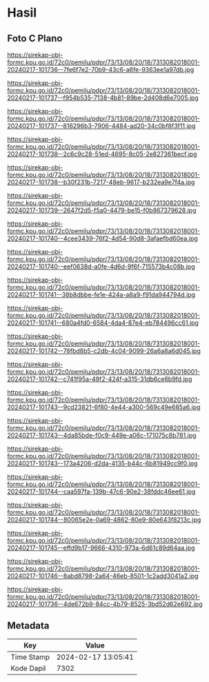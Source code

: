 # Hasil

## Foto C Plano

https://sirekap-obj-formc.kpu.go.id/72c0/pemilu/pdpr/73/13/08/20/18/7313082018001-20240217-101736--7fe6f7e2-70b9-43c6-a6fe-9363ee1a97db.jpg

https://sirekap-obj-formc.kpu.go.id/72c0/pemilu/pdpr/73/13/08/20/18/7313082018001-20240217-101737--f954b535-7138-4b81-89be-2d408d6e7005.jpg

https://sirekap-obj-formc.kpu.go.id/72c0/pemilu/pdpr/73/13/08/20/18/7313082018001-20240217-101737--816296b3-7906-4484-ad20-34c0bf8f3f11.jpg

https://sirekap-obj-formc.kpu.go.id/72c0/pemilu/pdpr/73/13/08/20/18/7313082018001-20240217-101738--2c6c9c28-51ed-4695-8c05-2e827361becf.jpg

https://sirekap-obj-formc.kpu.go.id/72c0/pemilu/pdpr/73/13/08/20/18/7313082018001-20240217-101738--b30f231b-7217-48eb-9617-b232ea9e7f4a.jpg

https://sirekap-obj-formc.kpu.go.id/72c0/pemilu/pdpr/73/13/08/20/18/7313082018001-20240217-101739--2647f2d5-f5a0-4479-be15-f0b867379628.jpg

https://sirekap-obj-formc.kpu.go.id/72c0/pemilu/pdpr/73/13/08/20/18/7313082018001-20240217-101740--4cee3439-76f2-4d54-90d8-3afaefbd60ea.jpg

https://sirekap-obj-formc.kpu.go.id/72c0/pemilu/pdpr/73/13/08/20/18/7313082018001-20240217-101740--eef0638d-a0fe-4d6d-9f6f-715573b4c08b.jpg

https://sirekap-obj-formc.kpu.go.id/72c0/pemilu/pdpr/73/13/08/20/18/7313082018001-20240217-101741--38b8dbbe-fe1e-424a-a8a9-f91da944794d.jpg

https://sirekap-obj-formc.kpu.go.id/72c0/pemilu/pdpr/73/13/08/20/18/7313082018001-20240217-101741--680a4fd0-6584-4da4-87e4-eb784496cc61.jpg

https://sirekap-obj-formc.kpu.go.id/72c0/pemilu/pdpr/73/13/08/20/18/7313082018001-20240217-101742--78fbd8b5-c2db-4c04-9099-26a6a8a6d045.jpg

https://sirekap-obj-formc.kpu.go.id/72c0/pemilu/pdpr/73/13/08/20/18/7313082018001-20240217-101742--c741f95a-49f2-424f-a315-31db6ce6b9fd.jpg

https://sirekap-obj-formc.kpu.go.id/72c0/pemilu/pdpr/73/13/08/20/18/7313082018001-20240217-101743--9cd23821-6f80-4e44-a300-569c49e685a6.jpg

https://sirekap-obj-formc.kpu.go.id/72c0/pemilu/pdpr/73/13/08/20/18/7313082018001-20240217-101743--4da85bde-f0c9-449e-a06c-171075c8b781.jpg

https://sirekap-obj-formc.kpu.go.id/72c0/pemilu/pdpr/73/13/08/20/18/7313082018001-20240217-101743--173a4206-d2da-4135-b44c-6b81949cc9f0.jpg

https://sirekap-obj-formc.kpu.go.id/72c0/pemilu/pdpr/73/13/08/20/18/7313082018001-20240217-101744--caa597fa-139b-47c6-90e2-38fddc46ee61.jpg

https://sirekap-obj-formc.kpu.go.id/72c0/pemilu/pdpr/73/13/08/20/18/7313082018001-20240217-101744--80065e2e-0a69-4862-80e9-80e643f8213c.jpg

https://sirekap-obj-formc.kpu.go.id/72c0/pemilu/pdpr/73/13/08/20/18/7313082018001-20240217-101745--effd9b17-9666-4310-973a-6d61c89d64aa.jpg

https://sirekap-obj-formc.kpu.go.id/72c0/pemilu/pdpr/73/13/08/20/18/7313082018001-20240217-101746--8abd8798-2a64-46eb-8501-1c2add3041a2.jpg

https://sirekap-obj-formc.kpu.go.id/72c0/pemilu/pdpr/73/13/08/20/18/7313082018001-20240217-101736--4de672b9-84cc-4b79-8525-3bd52d62e692.jpg


## Metadata

| Key        | Value               |
| ---------- | ------------------- |
| Time Stamp | 2024-02-17 13:05:41 |
| Kode Dapil | 7302                |



